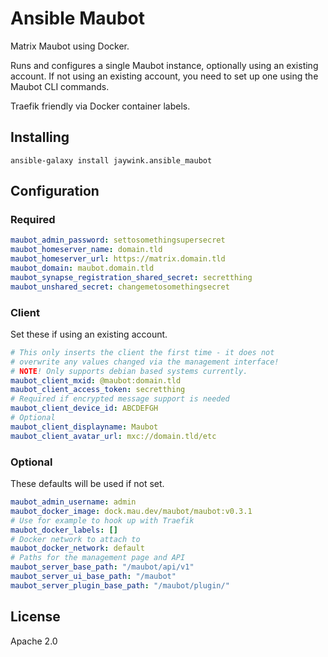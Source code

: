 # Ansible Maubot

Matrix Maubot using Docker.

Runs and configures a single Maubot instance, optionally using an existing
account. If not using an existing account, you need to set up one using the
Maubot CLI commands.

Traefik friendly via Docker container labels.

## Installing

`ansible-galaxy install jaywink.ansible_maubot`

## Configuration

### Required

```yaml
maubot_admin_password: settosomethingsupersecret
maubot_homeserver_name: domain.tld
maubot_homeserver_url: https://matrix.domain.tld
maubot_domain: maubot.domain.tld
maubot_synapse_registration_shared_secret: secretthing
maubot_unshared_secret: changemetosomethingsecret
```

### Client

Set these if using an existing account.

```yaml
# This only inserts the client the first time - it does not
# overwrite any values changed via the management interface!
# NOTE! Only supports debian based systems currently.
maubot_client_mxid: @maubot:domain.tld
maubot_client_access_token: secretthing
# Required if encrypted message support is needed
maubot_client_device_id: ABCDEFGH
# Optional
maubot_client_displayname: Maubot
maubot_client_avatar_url: mxc://domain.tld/etc
```

### Optional

These defaults will be used if not set.

```yaml
maubot_admin_username: admin
maubot_docker_image: dock.mau.dev/maubot/maubot:v0.3.1
# Use for example to hook up with Traefik
maubot_docker_labels: []
# Docker network to attach to
maubot_docker_network: default
# Paths for the management page and API
maubot_server_base_path: "/maubot/api/v1"
maubot_server_ui_base_path: "/maubot"
maubot_server_plugin_base_path: "/maubot/plugin/"
```

## License

Apache 2.0
